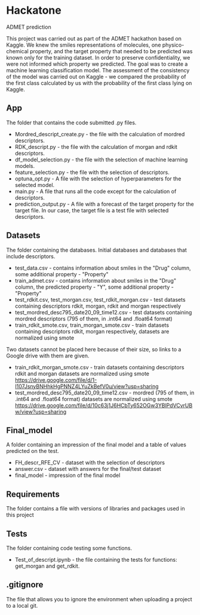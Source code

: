# Hackatone
ADMET prediction 

This project was carried out as part of the ADMET hackathon based on Kaggle. We knew the smiles representations of molecules, one physico-chemical property, and the target property that needed to be predicted was known only for the training dataset. In order to preserve confidentiality, we were not informed which property we predicted. The goal was to create a machine learning classification model. The assessment of the consistency of the model was carried out on Kaggle - we compared the probability of the first class calculated by us with the probability of the first class lying on Kaggle.

## App
The folder that contains the code submitted .py files.

- Mordred_descript_create.py - the file with the calculation of mordred descriptors.
- RDK_descript.py - the file with the calculation of morgan and rdkit descriptors.
- df_model_selection.py - the file with the selection of machine learning models.
- feature_selection.py - the file with the selection of descriptors.
- optuna_opt.py - A file with the selection of hyperparameters for the selected model.
- main.py - A file that runs all the code except for the calculation of descriptors.
- prediction_output.py - A file with a forecast of the target property for the target file. In our case, the target file is a test file with selected descriptors.

## Datasets
The folder containing the databases. Initial databases and databases that include descriptors.

- test_data.csv - contains information about smiles in the "Drug" column, some additional property - "Property"
- train_admet.csv - contains information about smiles in the "Drug" column, the predicted property - "Y", some additional property - "Property"
- test_rdkit.csv, test_morgan.csv, test_rdkit_morgan.csv - test datasets containing descriptors rdkit, morgan, rdkit and morgan respectively
- test_mordred_desc795_date20_09_time12.csv - test datasets containing mordred descriptors (795 of them, in .int64 and .float64 format)
- train_rdkit_smote.csv, train_morgan_smote.csv - train datasets containing descriptors rdkit, morgan respectively, datasets are normalized using smote

Two datasets cannot be placed here because of their size, so links to a Google drive with them are given.

- train_rdkit_morgan_smote.csv - train datasets containing descriptors rdkit and morgan datasets are normalized using smote https://drive.google.com/file/d/1-I107JsnyBNHhkHgPNNZ4LYuZkBefV0u/view?usp=sharing
- test_mordred_desc795_date20_09_time12.csv - mordred (795 of them, in .int64 and .float64 format) datasets are normalized using smote https://drive.google.com/file/d/10c63j1J6HCbTy652OGw3YBlPdVCvrUBw/view?usp=sharing

## Final_model
A folder containing an impression of the final model and a table of values predicted on the test.

- FH_descr_RFE_CV - dataset with the selection of descriptors
- answer.csv - dataset with answers for the final/test dataset
- final_model - impression of the final model

## Requirements
The folder contains a file with versions of libraries and packages used in this project

## Tests
The folder containing code testing some functions.

- Test_of_descript.ipynb - the file containing the tests for functions: get_morgan and get_rdkit.

## .gitignore 
The file that allows you to ignore the environment when uploading a project to a local git.
